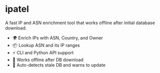 # ipatel

A fast IP and ASN enrichment tool that works offline after initial database download.

- 🌍 Enrich IPs with ASN, Country, and Owner
- 📦 Lookup ASN and its IP ranges
- ⚡ CLI and Python API support
- 🚀 Works offline after DB download
- 🔁 Auto-detects stale DB and warns to update